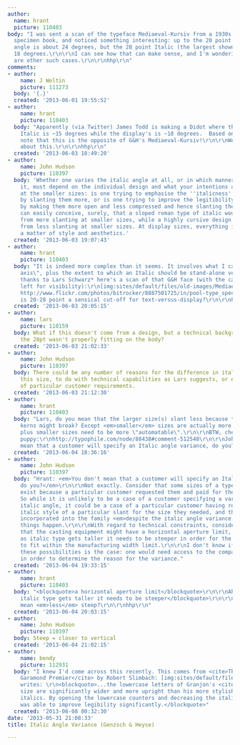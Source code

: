 ```yaml
---
author:
  name: hrant
  picture: 110403
body: "I was sent a scan of the typeface Mediaeval-Kursiv from a 1930s Genzsch & Heyse
  specimen book, and noticed something interesting: up to the 20 point size the Italic
  angle is about 24 degrees, but the 28 point Italic (the largest shown) is about
  18 degrees.\r\n\r\nI can see how that can make sense, and I'm wondering if there
  are other such cases.\r\n\r\nhhp\r\n"
comments:
- author:
    name: J Weltin
    picture: 111273
  body: '{.}'
  created: '2013-06-01 19:55:52'
- author:
    name: hrant
    picture: 110403
  body: "Apparently (via Twitter) James Todd is making a Didot where the text cut's
    Italic is ~15 degrees while the display's is ~18 degrees.  Based on this:\r\nhttps://twitter.com/JamesToddDesign/status/341331468628422658/photo/1\r\nBut
    note that this is the opposite of G&H's Mediaeval-Kursiv!\r\n\r\nWe need to think
    about this.\r\n\r\nhhp\r\n"
  created: '2013-06-03 18:49:20'
- author:
    name: John Hudson
    picture: 110397
  body: 'Whether one varies the italic angle at all, or in which manner one varies
    it, must depend on the individual design and what your intentions are, especially
    at the smaller sizes: is one trying to emphasise the ''italicness'' of the letters
    by slanting them more, or is one trying to improve the legitibility of the letters
    by making them more open and less compressed and hence slanting them less? One
    can easily conceive, surely, that a sloped roman type of italic would benefit
    from more slanting at smaller sizes, while a highly cursive design might benefit
    from less slanting at smaller sizes. At display sizes, everything is pretty much
    a matter of style and aesthetics.'
  created: '2013-06-03 19:07:43'
- author:
    name: hrant
    picture: 110403
  body: "It is indeed more complex than it seems. It involves what I call the \"drama
    axis\", plus the extent to which an Italic should be stand-alone versus subordinate.\r\n\r\nBTW,
    thanks to Lars Schwarz* here's a scan of that G&H face (with the captions aligned
    left for visibility):\r\n[img:sites/default/files/old-images/MediaevalKursiv_4707.gif]\r\n\r\n*
    http://www.flickr.com/photos/bitrocker/8887501725/in/pool-type_specimen\r\n\r\nBut
    is 20-28 point a sensical cut-off for text-versus-display?\r\n\r\nhhp\r\n"
  created: '2013-06-03 20:05:15'
- author:
    name: lars
    picture: 110159
  body: What if this doesn't come from a design, but a technical background? Maybe
    the 28pt wasn't properly fitting on the body?
  created: '2013-06-03 21:02:33'
- author:
    name: John Hudson
    picture: 110397
  body: There could be any number of reasons for the difference in italic angle at
    this size, to do with technical capabilities as Lars suggests, or even involvement
    of particular customer requirements.
  created: '2013-06-03 21:12:30'
- author:
    name: hrant
    picture: 110403
  body: "Lars, do you mean that the larger size(s) slant less because the (metal)
    kerns might break? Except <em>smaller</em> sizes are actually more prone to breakage;
    plus smaller sizes need to be more \"automatable\".\r\n\r\nBTW, check out <em>this</em>
    puppy:\r\nhttp://typophile.com/node/88438#comment-512548\r\n\r\nJohn: You don't
    mean that a customer will specify an Italic angle variance, do you?\r\n\r\nhhp\r\n"
  created: '2013-06-04 18:36:16'
- author:
    name: John Hudson
    picture: 110397
  body: "Hrant: <em>You don't mean that a customer will specify an Italic angle variance,
    do you?</em>\r\n\r\nNot exactly. Consider that some sizes of a type might only
    exist because a particular customer requested them and paid for their manufacture.
    So while it is unlikely to be a case of a customer specifying a variance in the
    italic angle, it could be a case of a particular customer having requested an
    italic style of a particular slant for the size they needed, and then that being
    incorporated into the family <em>despite the italic angle variance.</em> These
    things happen.\r\n\r\nWith regard to technical constraints, consider the possibility
    that the casting equipment might have a horizontal aperture limit, meaning that
    as italic type gets taller it needs to be steeper in order for the widest letters
    to fit within the manufacturing width limit.\r\n\r\nI don't know if either of
    these possibilities is the case: one would need access to the company archives
    in order to determine the reason for the variance."
  created: '2013-06-04 19:33:15'
- author:
    name: hrant
    picture: 110403
  body: "<blockquote>a horizontal aperture limit</blockquote>\r\n\r\nAh.\r\n\r\n<blockquote>as
    italic type gets taller it needs to be steeper</blockquote>\r\n\r\nWait, do you
    mean <em>less</em> steep?\r\n\r\nhhp\r\n"
  created: '2013-06-04 20:03:15'
- author:
    name: John Hudson
    picture: 110397
  body: Steep = closer to vertical
  created: '2013-06-04 21:02:15'
- author:
    name: bendy
    picture: 112931
  body: "I knew I'd come across this recently. This comes from <cite>The Making of
    Garamond Premier</cite> by Robert Slimbach: [img:sites/default/files/old-images/Garamond_4553.jpg]\r\nSlimbach
    writes: \r\n<blockquote>...the lowercase letters of Granjon's <cite>Petit Texte</cite>
    size are significantly wider and more upright than his more stylish text size
    italics. By opening the lowercase counters and decreasing the italic angle, Granjon
    was able to improve legibility significantly.</blockquote>"
  created: '2013-06-08 00:32:30'
date: '2013-05-31 21:08:33'
title: Italic Angle Variance (Genzsch & Heyse)

---
```

